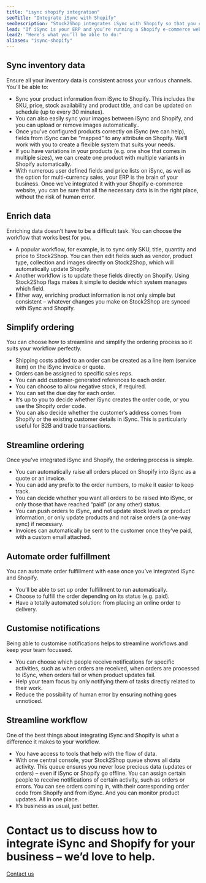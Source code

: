 ```yaml
---
title: "isync shopify integration"
seoTitle: "Integrate iSync with Shopify"
seoDescription: "Stock2Shop integrates iSync with Shopify so that you can streamline your workflow. Sync inventory data, automate orders and become dramatically more efficient with an iSync Shopify integration."
lead: "If iSync is your ERP and you’re running a Shopify e-commerce website, it’s important that they can communicate with each other easily. That’s where Stock2Shop comes in: let us work in conjunction with iSync to tailor the ideal solution for you"
lead2: "Here’s what you’ll be able to do:"
aliases: "isync-shopify"
---
```


Sync inventory data
-------------------

Ensure all your inventory data is consistent across your various channels. You’ll be able to:

*   Sync your product information from iSync to Shopify. This includes the SKU, price, stock availability and product title, and can be updated on schedule (up to every 30 minutes).
*   You can also easily sync your images between iSync and Shopify, and you can upload or remove images automatically..
*   Once you’ve configured products correctly on iSync (we can help), fields from iSync can be “mapped” to any attribute on Shopify. We’ll work with you to create a flexible system that suits your needs.
*   If you have variations in your products (e.g. one shoe that comes in multiple sizes), we can create one product with multiple variants in Shopify automatically.
*   With numerous user defined fields and price lists on iSync, as well as the option for multi-currency sales, your ERP is the brain of your business. Once we’ve integrated it with your Shopify e-commerce website, you can be sure that all the necessary data is in the right place, without the risk of human error.

Enrich data
-----------

Enriching data doesn’t have to be a difficult task. You can choose the workflow that works best for you.

*   A popular workflow, for example, is to sync only SKU, title, quantity and price to Stock2Shop. You can then edit fields such as vendor, product type, collection and images directly on Stock2Shop, which will automatically update Shopify.
*   Another workflow is to update these fields directly on Shopify. Using Stock2Shop flags makes it simple to decide which system manages which field.
*   Either way, enriching product information is not only simple but consistent – whatever changes you make on Stock2Shop are synced with iSync and Shopify.

Simplify ordering
-----------------

You can choose how to streamline and simplify the ordering process so it suits your workflow perfectly.

*   Shipping costs added to an order can be created as a line item (service item) on the iSync invoice or quote.
*   Orders can be assigned to specific sales reps.
*   You can add customer-generated references to each order.
*   You can choose to allow negative stock, if required.
*   You can set the due day for each order.
*   It’s up to you to decide whether iSync creates the order code, or you use the Shopify order code.
*   You can also decide whether the customer’s address comes from Shopify or the existing customer details in iSync. This is particularly useful for B2B and trade transactions.

Streamline ordering
-------------------

Once you’ve integrated iSync and Shopify, the ordering process is simple.

*   You can automatically raise all orders placed on Shopify into iSync as a quote or an invoice.
*   You can add any prefix to the order numbers, to make it easier to keep track.
*   You can decide whether you want all orders to be raised into iSync, or only those that have reached “paid” (or any other) status.
*   You can push orders to iSync, and not update stock levels or product information, or only update products and not raise orders (a one-way sync) if necessary.
*   Invoices can automatically be sent to the customer once they’ve paid, with a custom email attached.

Automate order fulfillment
--------------------------

You can automate order fulfillment with ease once you’ve integrated iSync and Shopify.

*   You’ll be able to set up order fulfillment to run automatically.
*   Choose to fulfill the order depending on its status (e.g. paid).
*   Have a totally automated solution: from placing an online order to delivery.

Customise notifications
-----------------------

Being able to customise notifications helps to streamline workflows and keep your team focussed.

*   You can choose which people receive notifications for specific activities, such as when orders are received, when orders are processed to iSync, when orders fail or when product updates fail.
*   Help your team focus by only notifying them of tasks directly related to their work.
*   Reduce the possibility of human error by ensuring nothing goes unnoticed.

Streamline workflow
-------------------

One of the best things about integrating iSync and Shopify is what a difference it makes to your workflow.

*   You have access to tools that help with the flow of data.
*   With one central console, your Stock2Shop queue shows all data activity. This queue ensures you never lose precious data (updates or orders) – even if iSync or Shopify go offline. You can assign certain people to receive notifications of certain activity, such as orders or errors. You can see orders coming in, with their corresponding order code from Shopify and from iSync. And you can monitor product updates. All in one place.
*   It’s business as usual, just better.

Contact us to discuss how to integrate iSync and Shopify for your business – we’d love to help.
===============================================================================================

[Contact us](/contact-us "Contact Stock2Shop")
